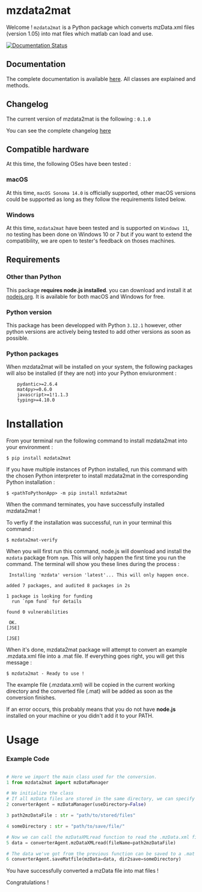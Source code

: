 # mzdata2mat
Welcome ! `mzdata2mat` is a Python package which converts mzData.xml files (version 1.05) into mat files which matlab can load and use.

[![Documentation Status](https://readthedocs.org/projects/mzdata2mat/badge/?version=latest)](https://mzdata2mat.readthedocs.io/en/latest/?badge=latest)

## Documentation
The complete documentation is available [here](https://mzdata2mat.readthedocs.io/). All classes are explained and methods.

## Changelog
The current version of mzdata2mat is the following : `0.1.0`

You can see the complete changelog [here](Changelog.md)

## Compatible hardware
At this time, the following OSes have been tested :

### macOS
At this time, `macOS Sonoma 14.0` is officially supported, other macOS versions could be supported as long as they follow the requirements listed below.

### Windows
At this time, `mzdata2mat` have been tested and is supported on `Windows 11`, no testing has been done on Windows 10 or 7 but if you want to extend the compatibility, we are open to tester's feedback on thoses machines.

## Requirements
### Other than Python
This package __requires node.js installed__. you can download and install it at [nodejs.org](https://nodejs.org/en). It is available for both macOS and Windows for free.

### Python version
This package has been developped with Python `3.12.1` however, other python versions are actively being tested to add other versions as soon as possible.

### Python packages
When mzdata2mat will be installed on your system, the following packages will also be installed (if they are not) into your Python enviuronment : 
```
    pydantic>=2.6.4
    mat4py>=0.6.0
    javascript>=1!1.1.3
    typing>=4.10.0
```
# Installation
From your terminal run the following command to install mzdata2mat into your environment :
```shell
$ pip install mzdata2mat
```
If you have multiple instances of Python installed, run this command with the chosen Python interpreter to install mzdata2mat in the corresponding Python installation :
```shell
$ <pathToPythonApp> -m pip install mzdata2mat
```
When the command terminates, you have successfully installed mzdata2mat !

To verfiy if the installation was successful, run in your terminal this command :
```shell
$ mzdata2mat-verify
```
When you will first run this command, node.js will download and install the `mzdata` package from `npm`. This will only happen the first time you run the command. The terminal will show you these lines during the process :
```shell
 Installing 'mzdata' version 'latest'... This will only happen once. 

added 7 packages, and audited 8 packages in 2s

1 package is looking for funding
  run `npm fund` for details

found 0 vulnerabilities

 OK. 
[JSE] 

[JSE] 
```
When it's done, mzdata2mat package will attempt to convert an example .mzdata.xml file into a .mat file. If everything goes right, you will get this message :
```shell
$ mzdata2mat - Ready to use !
```
The example file (.mzdata.xml) will be copied in the current working directory and the converted file (.mat) will be added as soon as the conversion finishes.

If an error occurs, this probably means that you do not have __node.js__ installed on your machine or you didn't add it to your PATH.

# Usage

### Example Code

```python

# Here we import the main class used for the conversion.
1 from mzdata2mat import mzDataManager

# We initialize the class
# If all mzData files are stored in the same directory, we can specify the parameter `mzDataPath` instead of `useDirectory`.
2 converterAgent = mzDataManager(useDirectory=False)

3 path2mzDataFile : str = "path/to/stored/files"

4 someDirectory : str = "path/to/save/file/"

# Now we can call the mzDataXMLread function to read the .mzData.xml file:
5 data = converterAgent.mzDataXMLread(fileName=path2mzDataFile)

# The data we've got from the previous function can be saved to a .mat file with the saveMatfile funtion:
6 converterAgent.saveMatfile(mzData=data, dir2save=someDirectory)

```

You have successfully converted a mzData file into mat files ! 

Congratulations !
